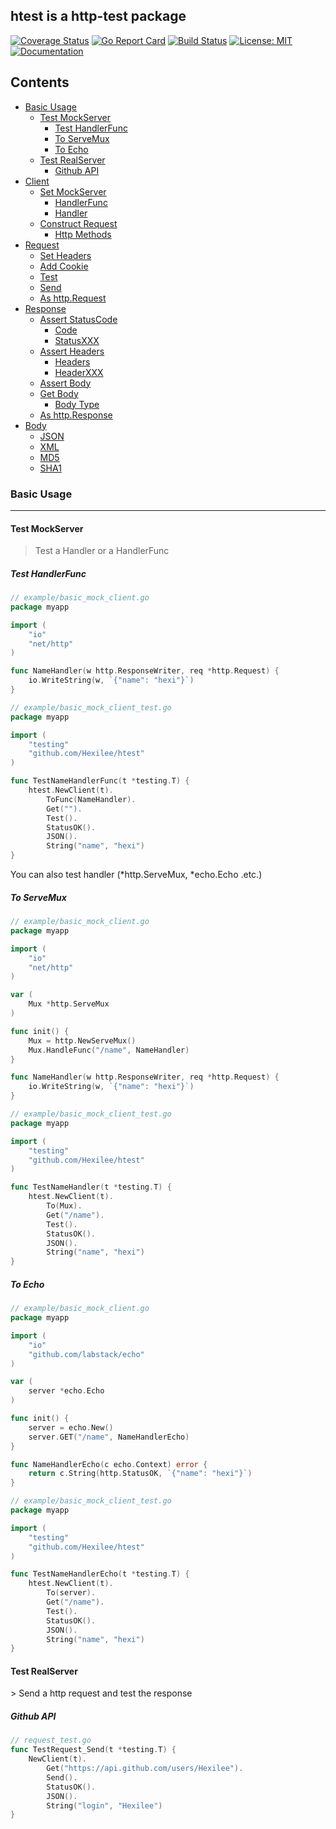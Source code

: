 ## htest is a http-test package

[![Coverage Status](https://coveralls.io/repos/github/Hexilee/htest/badge.svg)](https://coveralls.io/github/Hexilee/htest)
[![Go Report Card](https://goreportcard.com/badge/github.com/Hexilee/htest)](https://goreportcard.com/report/github.com/Hexilee/htest)
[![Build Status](https://travis-ci.org/Hexilee/htest.svg?branch=master)](https://travis-ci.org/Hexilee/htest)
[![License: MIT](https://img.shields.io/badge/License-MIT-yellow.svg)](https://github.com/Hexilee/htest/blob/master/LICENSE)
[![Documentation](https://godoc.org/github.com/Hexilee/htest?status.svg)](https://godoc.org/github.com/Hexilee/htest)

## Contents

- [Basic Usage](#BasicUsage)
    - [Test MockServer](#TestMockServer)
        - [Test HandlerFunc](#TestHandlerFunc)
        - [To ServeMux](#ToServeMux)
        - [To Echo](#ToEcho)
    - [Test RealServer](#TestRealServer)
        - [Github API](#GithubAPI)
- [Client](#Client)
    - [Set MockServer](#SetMockServer)
        - [HandlerFunc](#HandlerFunc)
        - [Handler](#Handler)
    - [Construct Request](#ConstructRequest)
        - [Http Methods](#HttpMethods)
- [Request](#Request)
    - [Set Headers](#SetHeaders)
    - [Add Cookie](#AddCookie)
    - [Test](#Test)
    - [Send](#Send)
    - [As http.Request](#Ashttp.Request)
- [Response](#Response)
    - [Assert StatusCode](#AssertStatusCode)
        - [Code](#Code)
        - [StatusXXX](#StatusXXX)
    - [Assert Headers](#AssertHeaders)
        - [Headers](#Headers)
        - [HeaderXXX](#HeaderXXX)
    - [Assert Body](#AssertBody)
    - [Get Body](#GetBody)
        - [Body Type](#BodyType)
    - [As http.Response](#Ashttp.Response)
- [Body](#Body)
    - [JSON](#JSON)
    - [XML](#XML)
    - [MD5](#MD5)
    - [SHA1](#SHA1)

<h3 id="BasicUsage">Basic Usage</h3>

-----------------

<h4 id="TestMockServer">Test MockServer</h4>

> Test a Handler or a HandlerFunc

<h5 id="TestHandlerFunc">Test HandlerFunc</h5>

```go
// example/basic_mock_client.go
package myapp

import (
	"io"
	"net/http"
)

func NameHandler(w http.ResponseWriter, req *http.Request) {
	io.WriteString(w, `{"name": "hexi"}`)
}
```

```go
// example/basic_mock_client_test.go
package myapp

import (
	"testing"
	"github.com/Hexilee/htest"
)

func TestNameHandlerFunc(t *testing.T) {
	htest.NewClient(t).
		ToFunc(NameHandler).
		Get("").
		Test().
		StatusOK().
		JSON().
		String("name", "hexi")
}
```

You can also test handler (*http.ServeMux, *echo.Echo .etc.)

<h5 id="ToServeMux">To ServeMux</h5>

```go
// example/basic_mock_client.go
package myapp

import (
	"io"
	"net/http"
)

var (
	Mux *http.ServeMux
)

func init() {
	Mux = http.NewServeMux()
	Mux.HandleFunc("/name", NameHandler)
}

func NameHandler(w http.ResponseWriter, req *http.Request) {
	io.WriteString(w, `{"name": "hexi"}`)
}
```

```go
// example/basic_mock_client_test.go
package myapp

import (
	"testing"
	"github.com/Hexilee/htest"
)

func TestNameHandler(t *testing.T) {
	htest.NewClient(t).
		To(Mux).
		Get("/name").
		Test().
		StatusOK().
		JSON().
		String("name", "hexi")
}
```

<h5 id="ToEcho">To Echo</h5>

```go
// example/basic_mock_client.go
package myapp

import (
	"io"
	"github.com/labstack/echo"
)

var (
	server *echo.Echo
)

func init() {
	server = echo.New()
	server.GET("/name", NameHandlerEcho)
}

func NameHandlerEcho(c echo.Context) error {
	return c.String(http.StatusOK, `{"name": "hexi"}`)
}
```

```go
// example/basic_mock_client_test.go
package myapp

import (
	"testing"
	"github.com/Hexilee/htest"
)

func TestNameHandlerEcho(t *testing.T) {
	htest.NewClient(t).
		To(server).
		Get("/name").
		Test().
		StatusOK().
		JSON().
		String("name", "hexi")
}
```

<h4 id="TestRealServer">Test RealServer</h4>
> Send a http request and test the response

<h5 id="GithubAPI">Github API</h5>

```go
// request_test.go
func TestRequest_Send(t *testing.T) {
	NewClient(t).
		Get("https://api.github.com/users/Hexilee").
		Send().
		StatusOK().
		JSON().
		String("login", "Hexilee")
}
```

